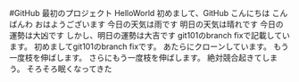 #GitHub 最初のプロジェクト
 HelloWorld
 初めまして、GitHub
 こんにちは
 こんばんわ
 おはようございます
 今日の天気は雨です
 明日の天気は晴れです
 今日の運勢は大凶です
 しかし、明日の運勢は大吉です
 git101のbranch fixで記載しています。
 初めましてgit101のbranch fixです。
 あたらにクローンしています。
 もう一度枝を伸ばします。
 さらにもう一度枝を伸ばします。
 絶対競合起きてしまう。
 そろそろ眠くなってきた

